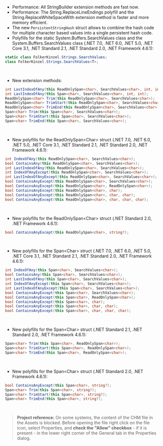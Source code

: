 ﻿- Performance: All StringBuilder extension methods are fast now.
- Performance: The String.ReplaceLineEndings polyfill and the String.ReplaceWhiteSpaceWith extension method is faster and more memory efficient.
- The new `PersistentStringHash` struct allows to combine the hash code for multiple character based values into a single persistent hash code.
- Polyfills for the static System.Buffers.SearchValues class and the System.Buffers.SearchValues<char> class (.NET 7.0, .NET 6.0, .NET 5.0, .NET Core 3.1, .NET Standard 2.1, .NET Standard 2.0, .NET Framework 4.6.1):
```csharp
static class FolkerKinzel.Strings.SearchValues;
class FolkerKinzel.Strings.SearchValues<T>;
```
&nbsp;
- New extension methods:
```csharp
int LastIndexOfAny(this ReadOnlySpan<char>, SearchValues<char>, int, int);
int LastIndexOfAny(this Span<char>, SearchValues<char>, int, int);
ReadOnlySpan<char> Trim(this ReadOnlySpan<char>, SearchValues<char>);
ReadOnlySpan<char> TrimStart(this ReadOnlySpan<char>, SearchValues<char>);
ReadOnlySpan<char> TrimEnd(this ReadOnlySpan<char>, SearchValues<char>);
Span<char> Trim(this Span<char>, SearchValues<char>);
Span<char> TrimStart(this Span<char>, SearchValues<char>);
Span<char> TrimEnd(this Span<char>, SearchValues<char>);
```
&nbsp;
- New polyfills for the ReadOnlySpan&lt;Char&gt; struct (.NET 7.0, .NET 6.0, .NET 5.0, .NET Core 3.1, .NET Standard 2.1, .NET Standard 2.0, .NET Framework 4.6.1):
```csharp
int IndexOfAny(this ReadOnlySpan<char>, SearchValues<char>);
bool ContainsAny(this ReadOnlySpan<char>, SearchValues<char>);
int LastIndexOfAny(this ReadOnlySpan<char>, SearchValues<char>);
int IndexOfAnyExcept(this ReadOnlySpan<char>, SearchValues<char>);
int LastIndexOfAnyExcept(this ReadOnlySpan<char>, SearchValues<char>);
bool ContainsAnyExcept(this ReadOnlySpan<char>, SearchValues<char>);
bool ContainsAnyExcept(this ReadOnlySpan<char>, ReadOnlySpan<char>);
bool ContainsAnyExcept(this ReadOnlySpan<char>, char);
bool ContainsAnyExcept(this ReadOnlySpan<char>, char, char);
bool ContainsAnyExcept(this ReadOnlySpan<char>, char, char, char);
```
&nbsp;
- New polyfills for the ReadOnlySpan&lt;Char&gt; struct (.NET Standard 2.0, .NET Framework 4.6.1):
```csharp
bool ContainsAnyExcept(this ReadOnlySpan<char>, string?);
```
&nbsp;
- New polyfills for the Span&lt;Char&gt; struct (.NET 7.0, .NET 6.0, .NET 5.0, .NET Core 3.1, .NET Standard 2.1, .NET Standard 2.0, .NET Framework 4.6.1):
```csharp
int IndexOfAny(this Span<char>, SearchValues<char>);
bool ContainsAny(this Span<char>, SearchValues<char>);
int LastIndexOfAny(this Span<char>, SearchValues<char>);
int IndexOfAnyExcept(this Span<char>, SearchValues<char>);
int LastIndexOfAnyExcept(this Span<char>, SearchValues<char>);
bool ContainsAnyExcept(this Span<char>, SearchValues<char>);
bool ContainsAnyExcept(this Span<char>, ReadOnlySpan<char>);
bool ContainsAnyExcept(this Span<char>, char);
bool ContainsAnyExcept(this Span<char>, char, char);
bool ContainsAnyExcept(this Span<char>, char, char, char);
```
&nbsp;
- New polyfills for the Span&lt;Char&gt; struct (.NET Standard 2.1, .NET Standard 2.0, .NET Framework 4.6.1):
```csharp
Span<char> Trim(this Span<char>, ReadOnlySpan<char>);
Span<char> TrimStart(this Span<char>, ReadOnlySpan<char>);
Span<char> TrimEnd(this Span<char>, ReadOnlySpan<char>);
```
&nbsp;
- New polyfills for the Span&lt;Char&gt; struct (.NET Standard 2.0, .NET Framework 4.6.1):
```csharp
bool ContainsAnyExcept(this Span<char>, string?);
Span<char> Trim(this Span<char>, string?);
Span<char> TrimStart(this Span<char>, string?);
Span<char> TrimEnd(this Span<char>, string?);
```
&nbsp;
> **Project reference:** On some systems, the content of the CHM file in the Assets is blocked. Before opening the file right click on the file icon, select Properties, and **check the "Allow" checkbox** - if it is present - in the lower right corner of the General tab in the Properties dialog.